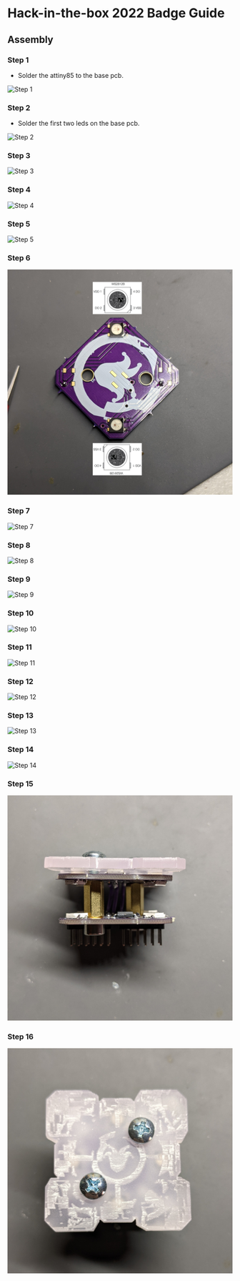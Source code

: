# Hack-in-the-box 2022 Badge Guide

## Assembly

### Step 1
- Solder the attiny85 to the base pcb.

![Step 1](assembly-images/step1.png)
### Step 2
- Solder the first two leds on the base pcb.

![Step 2](assembly-images/step2.png)
### Step 3
![Step 3](assembly-images/step3.png)
### Step 4
![Step 4](assembly-images/step4.png)
### Step 5
![Step 5](assembly-images/step5.png)
### Step 6
![Step 6](assembly-images/step6.png)
### Step 7
![Step 7](assembly-images/step7.png)
### Step 8
![Step 8](assembly-images/step8.png)
### Step 9
![Step 9](assembly-images/step9.png)
### Step 10
![Step 10](assembly-images/step10.png)
### Step 11
![Step 11](assembly-images/step11.png)
### Step 12
![Step 12](assembly-images/step12.png)
### Step 13
![Step 13](assembly-images/step13.png)
### Step 14
![Step 14](assembly-images/step14.png)
### Step 15
![Step 15](assembly-images/step15.png)
### Step 16
![Step 16](assembly-images/step16.png)

